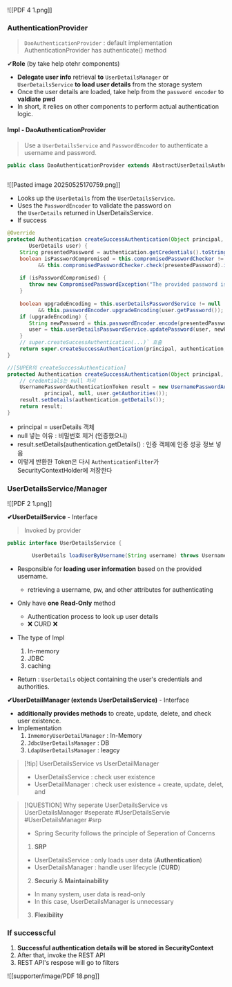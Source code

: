 ![[PDF 4 1.png]]

### AuthenticationProvider
>`DaoAuthenticationProvider` : default implementation
>AuthenticationProvider has authenticate() method

✔**Role** (by take help otehr components)
- **Delegate user info** retrieval **to** `UserDetailsManager` or `UserDetailsService` **to load user details** from the storage system
- Once the user details are loaded, take help from the `password encoder` to **valdiate** **pwd**
- In short, it relies on other components to perform actual authentication logic.

#### Impl - DaoAuthenticationProvider
>Use a `UserDetailsService` and `PasswordEncoder` to authenticate a username and password.

```java 
public class DaoAuthenticationProvider extends AbstractUserDetailsAuthenticationProvider {
	
```

![[Pasted image 20250525170759.png]]
- Looks up the `UserDetails` from the `UserDetailsService`.
- Uses the `PasswordEncoder` to validate the password on the `UserDetails` returned in UserDetailsService.
- If success
```java 
@Override  
protected Authentication createSuccessAuthentication(Object principal, Authentication authentication,  
       UserDetails user) {  
    String presentedPassword = authentication.getCredentials().toString();  
    boolean isPasswordCompromised = this.compromisedPasswordChecker != null  
          && this.compromisedPasswordChecker.check(presentedPassword).isCompromised();  
          
    if (isPasswordCompromised) {  
       throw new CompromisedPasswordException("The provided password is compromised, please change your password");  
    }  
    
    boolean upgradeEncoding = this.userDetailsPasswordService != null  
          && this.passwordEncoder.upgradeEncoding(user.getPassword());  
    if (upgradeEncoding) {  
       String newPassword = this.passwordEncoder.encode(presentedPassword);  
       user = this.userDetailsPasswordService.updatePassword(user, newPassword);  
    }  
    // super.createSuccessAuthentication(...)` 호출
    return super.createSuccessAuthentication(principal, authentication, user);  
}

//[SUPER의 createSuccessAuthentication]
protected Authentication createSuccessAuthentication(Object principal, Authentication authentication, UserDetails user) {
    // credentials는 null 처리
    UsernamePasswordAuthenticationToken result = new UsernamePasswordAuthenticationToken(
            principal, null, user.getAuthorities());
    result.setDetails(authentication.getDetails());
    return result;
}

```
- principal = userDetails 객체
- null 넣는 이유 : 비밀번호 제거 (인증했으니)
- result.setDetails(authentication.getDetails() : 인증 객체에 인증 성공 정보 넣음 
- 이렇게 반환한 Token은 다시 `AuthenticationFilter`가 SecurityContextHolder에 저장한다

### UserDetailsService/Manager
![[PDF 2 1.png]]

**✔UserDetailService** - Interface
>Invoked by provider
```java 
public interface UserDetailsService {

		UserDetails loadUserByUsername(String username) throws UsernameNotFoundException;
```


- Responsible for **loading user information** based on the provided username.
	- retrieving a username, pw, and other attributes for authenticating 

- Only have **one** **Read-Only** method   
	- Authentication process to look up user details 
	- ❌ CURD ❌
	  
- The type of Impl 
	1. In-memory
	2. JDBC 
	3. caching 
	   
- Return : `UserDetails` object containing the user's credentials and authorities.

**✔UserDetailManager (extends UserDetailsService)** - Interface
- **additionally provides methods** to create, update, delete, and check user existence.
- Implementation
	1. `InmemoryUserDetailManager` : In-Memory
	2. `JdbcUserDetailsManager` : DB
	3. `LdapUserDetailsManager` : leagcy 
>[!tip] UserDetailsService vs UserDetailManager
>- UserDetailsService : check user existence 
>- UserDetailManager : check user existence + create, update, delet, and 



>[!QUESTION] Why seperate UserDetailsService vs UserDetailsManager
> #seperate #UserDetailsServie  #UserDetailsManager  #srp
>- Spring Security follows the principle of Seperation of Concerns
>1. **SRP** 
>	- UserDetailsService : only loads user data (**Authentication**)
>	- UserDetailsManager : handle user lifecycle (**CURD**)
>2. **Securiy** & **Maintainability** 
>	- In many system, user data is read-only
>	- In this case, UserDetailsManager is unnecessary
>3. **Flexibility** 



### If successcful 
1. **Successful authentication details will be stored in SecurityContext**
2. After that, invoke the REST API 
3. REST API's respose will go to filters 

![[supporter/image/PDF 18.png]]




